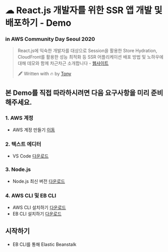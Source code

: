 # ☁ React.js 개발자를 위한 SSR 앱 개발 및 배포하기 - Demo
### in AWS Community Day Seoul 2020
> React.js에 익숙한 개발자를 대상으로 Session을 활용한 Store Hydration, CloudFront를 활용한 성능 최적화 등 SSR 어플리케이션 배포 방법 및 노하우에 대해 데모와 함께 차근차근 소개합니다 - [웹사이트](https://pages.awscloud.com/aws-community-day-seoul-2020/)
>
> 🖋 Written with 🔥 by [Tony](https://github.com/tonyfromundefined)

## 본 Demo를 직접 따라하시려면 다음 요구사항을 미리 준비해주세요.

### 1. AWS 계정
- AWS 계정 만들기 [이동](https://aws.amazon.com/ko/)

### 2. 텍스트 에디터
- VS Code [다운로드](https://code.visualstudio.com/)

### 3. Node.js
- Node.js 최신 버전 [다운로드](https://nodejs.org/en/)

### 4. AWS CLI 및 EB CLI
- AWS CLI 설치하기 [다운로드](https://aws.amazon.com/ko/cli/)
- EB CLI 설치하기 [다운로드](https://docs.aws.amazon.com/ko_kr/elasticbeanstalk/latest/dg/eb-cli3.html)

## 시작하기
- EB CLI를 통해 Elastic Beanstalk